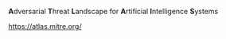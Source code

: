 **A**dversarial **T**hreat **L**andscape for **A**rtificial **I**ntelligence **S**ystems

https://atlas.mitre.org/